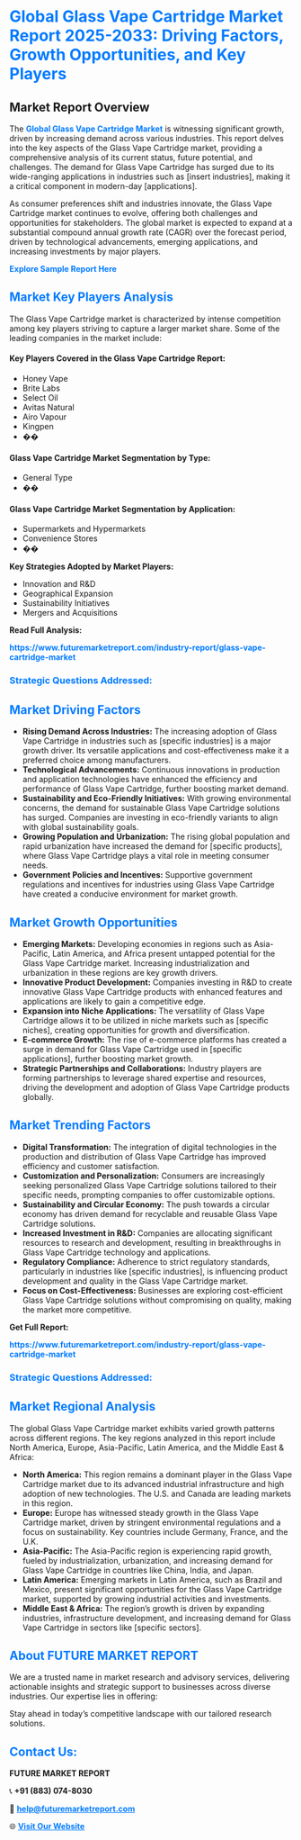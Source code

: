 <h1 style="color: #007BFF;">Global Glass Vape Cartridge Market Report 2025-2033: Driving Factors, Growth Opportunities, and Key Players</h1>

<section id="overview">
<h2>Market Report Overview</h2>
<p>The <a href="https://www.futuremarketreport.com/industry-report/glass-vape-cartridge-market" style="color: #007BFF; text-decoration: none;"><strong>Global Glass Vape Cartridge Market</strong></a> is witnessing significant growth, driven by increasing demand across various industries. This report delves into the key aspects of the Glass Vape Cartridge market, providing a comprehensive analysis of its current status, future potential, and challenges. The demand for Glass Vape Cartridge has surged due to its wide-ranging applications in industries such as [insert industries], making it a critical component in modern-day [applications].</p>
<p>As consumer preferences shift and industries innovate, the Glass Vape Cartridge market continues to evolve, offering both challenges and opportunities for stakeholders. The global market is expected to expand at a substantial compound annual growth rate (CAGR) over the forecast period, driven by technological advancements, emerging applications, and increasing investments by major players.</p>
</section>

<section id="overview">
<p><a href="https://www.futuremarketreport.com/request-sample/reportId=117545" style="color: #007BFF; text-decoration: none;"><strong>Explore Sample Report Here</strong></a></p>
</section>

<section id="key-players">
<h2 style="color: #007BFF;">Market Key Players Analysis</h2>
<p>The Glass Vape Cartridge market is characterized by intense competition among key players striving to capture a larger market share. Some of the leading companies in the market include:</p>
<h4>Key Players Covered in the Glass Vape Cartridge Report:</h4>
<ul><li>Honey Vape</li><li>Brite Labs</li><li>Select Oil</li><li>Avitas Natural</li><li>Airo Vapour</li><li>Kingpen</li><li>��</li></ul>
<h4>Glass Vape Cartridge Market Segmentation by Type:</h4>
<ul><li>General Type</li><li>��</li></ul>

<h4>Glass Vape Cartridge Market Segmentation by Application:</h4>
<ul><li>Supermarkets and Hypermarkets</li><li>Convenience Stores</li><li>��</li></ul>
<p><strong>Key Strategies Adopted by Market Players:</strong></p>
<ul>
<li>Innovation and R&D</li>
<li>Geographical Expansion</li>
<li>Sustainability Initiatives</li>
<li>Mergers and Acquisitions</li>
</ul>
</section>

<section>
<p><strong>Read Full Analysis: </strong></p><a href="https://www.futuremarketreport.com/industry-report/glass-vape-cartridge-market" style="color: #007BFF; text-decoration: none;"><strong>https://www.futuremarketreport.com/industry-report/glass-vape-cartridge-market</strong></a>
<h3 style="color: #007BFF;">Strategic Questions Addressed:</h3>
</section>

<section id="driving-factors">
<h2 style="color: #007BFF;">Market Driving Factors</h2>
<ul>
<li><strong>Rising Demand Across Industries:</strong> The increasing adoption of Glass Vape Cartridge in industries such as [specific industries] is a major growth driver. Its versatile applications and cost-effectiveness make it a preferred choice among manufacturers.</li>
<li><strong>Technological Advancements:</strong> Continuous innovations in production and application technologies have enhanced the efficiency and performance of Glass Vape Cartridge, further boosting market demand.</li>
<li><strong>Sustainability and Eco-Friendly Initiatives:</strong> With growing environmental concerns, the demand for sustainable Glass Vape Cartridge solutions has surged. Companies are investing in eco-friendly variants to align with global sustainability goals.</li>
<li><strong>Growing Population and Urbanization:</strong> The rising global population and rapid urbanization have increased the demand for [specific products], where Glass Vape Cartridge plays a vital role in meeting consumer needs.</li>
<li><strong>Government Policies and Incentives:</strong> Supportive government regulations and incentives for industries using Glass Vape Cartridge have created a conducive environment for market growth.</li>
</ul>
</section>

<section id="growth-opportunities">
<h2 style="color: #007BFF;">Market Growth Opportunities</h2>
<ul>
<li><strong>Emerging Markets:</strong> Developing economies in regions such as Asia-Pacific, Latin America, and Africa present untapped potential for the Glass Vape Cartridge market. Increasing industrialization and urbanization in these regions are key growth drivers.</li>
<li><strong>Innovative Product Development:</strong> Companies investing in R&D to create innovative Glass Vape Cartridge products with enhanced features and applications are likely to gain a competitive edge.</li>
<li><strong>Expansion into Niche Applications:</strong> The versatility of Glass Vape Cartridge allows it to be utilized in niche markets such as [specific niches], creating opportunities for growth and diversification.</li>
<li><strong>E-commerce Growth:</strong> The rise of e-commerce platforms has created a surge in demand for Glass Vape Cartridge used in [specific applications], further boosting market growth.</li>
<li><strong>Strategic Partnerships and Collaborations:</strong> Industry players are forming partnerships to leverage shared expertise and resources, driving the development and adoption of Glass Vape Cartridge products globally.</li>
</ul>
</section>

<section id="trending-factors">
<h2 style="color: #007BFF;">Market Trending Factors</h2>
<ul>
<li><strong>Digital Transformation:</strong> The integration of digital technologies in the production and distribution of Glass Vape Cartridge has improved efficiency and customer satisfaction.</li>
<li><strong>Customization and Personalization:</strong> Consumers are increasingly seeking personalized Glass Vape Cartridge solutions tailored to their specific needs, prompting companies to offer customizable options.</li>
<li><strong>Sustainability and Circular Economy:</strong> The push towards a circular economy has driven demand for recyclable and reusable Glass Vape Cartridge solutions.</li>
<li><strong>Increased Investment in R&D:</strong> Companies are allocating significant resources to research and development, resulting in breakthroughs in Glass Vape Cartridge technology and applications.</li>
<li><strong>Regulatory Compliance:</strong> Adherence to strict regulatory standards, particularly in industries like [specific industries], is influencing product development and quality in the Glass Vape Cartridge market.</li>
<li><strong>Focus on Cost-Effectiveness:</strong> Businesses are exploring cost-efficient Glass Vape Cartridge solutions without compromising on quality, making the market more competitive.</li>
</ul>
</section>

<section>
<p><strong>Get Full Report: </strong></p><a href="https://www.futuremarketreport.com/industry-report/glass-vape-cartridge-market" style="color: #007BFF; text-decoration: none;"><strong>https://www.futuremarketreport.com/industry-report/glass-vape-cartridge-market</strong></a>
<h3 style="color: #007BFF;">Strategic Questions Addressed:</h3>
</section>


<section id="regional-analysis">
<h2 style="color: #007BFF;">Market Regional Analysis</h2>
<p>The global Glass Vape Cartridge market exhibits varied growth patterns across different regions. The key regions analyzed in this report include North America, Europe, Asia-Pacific, Latin America, and the Middle East & Africa:</p>
<ul>
<li><strong>North America:</strong> This region remains a dominant player in the Glass Vape Cartridge market due to its advanced industrial infrastructure and high adoption of new technologies. The U.S. and Canada are leading markets in this region.</li>
<li><strong>Europe:</strong> Europe has witnessed steady growth in the Glass Vape Cartridge market, driven by stringent environmental regulations and a focus on sustainability. Key countries include Germany, France, and the U.K.</li>
<li><strong>Asia-Pacific:</strong> The Asia-Pacific region is experiencing rapid growth, fueled by industrialization, urbanization, and increasing demand for Glass Vape Cartridge in countries like China, India, and Japan.</li>
<li><strong>Latin America:</strong> Emerging markets in Latin America, such as Brazil and Mexico, present significant opportunities for the Glass Vape Cartridge market, supported by growing industrial activities and investments.</li>
<li><strong>Middle East & Africa:</strong> The region’s growth is driven by expanding industries, infrastructure development, and increasing demand for Glass Vape Cartridge in sectors like [specific sectors].</li>
</ul>
</section>

<footer>
<h2 style="color: #007BFF;">About FUTURE MARKET REPORT</h2>
<p>We are a trusted name in market research and advisory services, delivering actionable insights and strategic support to businesses across diverse industries. Our expertise lies in offering:</p>

<p>Stay ahead in today’s competitive landscape with our tailored research solutions.</p>

<h2 style="color: #007BFF;">Contact Us:</h2>
<p><strong>FUTURE MARKET REPORT</strong></p>
<p>📞 <strong>+91 (883) 074-8030</strong></p>
<p>📧 <strong><a href="mailto:help@futuremarketreport.com" style="color: #007BFF;">help@futuremarketreport.com</a></strong></p>
<p>🌐 <strong><a href="https://www.futuremarketreport.com/" style="color: #007BFF;">Visit Our Website</a></strong></p>
</footer>